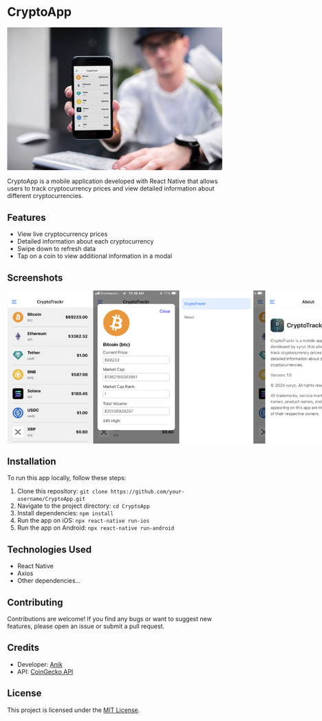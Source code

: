 # CryptoApp
<img src="./screenshots/mockup.jpg" width="500" alt="Screenshot 1">

CryptoApp is a mobile application developed with React Native that allows users to track cryptocurrency prices and view detailed information about different cryptocurrencies.

## Features

- View live cryptocurrency prices
- Detailed information about each cryptocurrency
- Swipe down to refresh data
- Tap on a coin to view additional information in a modal

## Screenshots

<div style="display: flex; justify-content: space-between;">
  <img src="./screenshots/1.PNG" width="200" alt="ios Screenshot 2">
  <img src="./screenshots/2.PNG" width="200" alt="ios Screenshot 3">
  <img src="./screenshots/3.PNG" width="200" alt="ios Screenshot 4">
  <img src="./screenshots/4.PNG" width="200" alt="ios Screenshot 5">
</div>
<!-- Add more screenshots as needed -->

## Installation

To run this app locally, follow these steps:

1. Clone this repository: `git clone https://github.com/your-username/CryptoApp.git`
2. Navigate to the project directory: `cd CryptoApp`
3. Install dependencies: `npm install`
4. Run the app on iOS: `npx react-native run-ios`
5. Run the app on Android: `npx react-native run-android`

## Technologies Used

- React Native
- Axios
- Other dependencies...

## Contributing

Contributions are welcome! If you find any bugs or want to suggest new features, please open an issue or submit a pull request.

## Credits

- Developer: [Anik](https://github.com/duskdev17)
- API: [CoinGecko API](https://www.coingecko.com/api)

## License

This project is licensed under the [MIT License](LICENSE).
